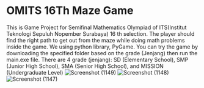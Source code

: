 # OMITS 16Th Maze Game
This is Game Project for Semifinal Mathematics Olympiad of ITS(Institut Teknologi Sepuluh Nopember Surabaya) 16 th selection. 
The player should find the right path to get out from the maze while doing math problems inside the game.
We using python library, PyGame.
You can try the game by downloading the specified folder based on the grade (Jenjang) then run the main.exe file.
There are 4 grade (jenjang): 
SD (Elementary School), SMP (Junior High School), SMA (Senior High School), and MISSION (Undergraduate Level)
![Screenshot (1149)](https://github.com/user-attachments/assets/09093153-1a7b-48f7-96eb-4a6b48276f51)
![Screenshot (1148)](https://github.com/user-attachments/assets/227f30a7-cbb8-4449-9ef4-259839490818)
![Screenshot (1147)](https://github.com/user-attachments/assets/df1f15d9-3941-4053-830a-ef2a73d402ab)
